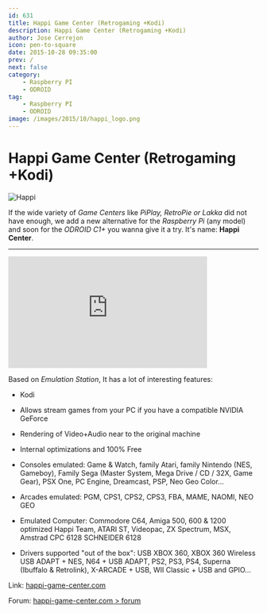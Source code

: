 ```yaml
---
id: 631
title: Happi Game Center (Retrogaming +Kodi)
description: Happi Game Center (Retrogaming +Kodi)
author: Jose Cerrejon
icon: pen-to-square
date: 2015-10-28 09:35:00
prev: /
next: false
category:
    - Raspberry PI
    - ODROID
tag:
    - Raspberry PI
    - ODROID
image: /images/2015/10/happi_logo.png
---
```


# Happi Game Center (Retrogaming +Kodi)

![Happi](/images/2015/10/happi_logo.png)

If the wide variety of _Game Centers_ like _PiPlay, RetroPie or Lakka_ did not have enough, we add a new alternative for the _Raspberry Pi_ (any model) and soon for the _ODROID C1+_ you wanna give it a try. It's name: **Happi Center**.

---

<iframe width="400" height="225" src="https://www.youtube.com/embed/TJTM5lv_PLk?rel=0" frameborder="0" allowfullscreen></iframe>

Based on _Emulation Station_, It has a lot of interesting features:

-   Kodi

-   Allows stream games from your PC if you have a compatible NVIDIA GeForce

-   Rendering of Video+Audio near to the original machine

-   Internal optimizations and 100% Free

-   Consoles emulated: Game & Watch, family Atari, family Nintendo (NES, Gameboy), Family Sega (Master System, Mega Drive / CD / 32X, Game Gear), PSX One, PC Engine, Dreamcast, PSP, Neo Geo Color...

-   Arcades emulated: PGM, CPS1, CPS2, CPS3, FBA, MAME, NAOMI, NEO GEO

-   Emulated Computer: Commodore C64, Amiga 500, 600 & 1200 optimized Happi Team, ATARI ST, Videopac, ZX Spectrum, MSX, Amstrad CPC 6128 SCHNEIDER 6128

-   Drivers supported "out of the box": USB XBOX 360, XBOX 360 Wireless USB ADAPT + NES, N64 + USB ADAPT, PS2, PS3, PS4, Superna (Ibuffalo & Retrolink), X-ARCADE + USB, WII Classic + USB and GPIO...

Link: [happi-game-center.com](https://happi-game-center.com/)

Forum: [happi-game-center.com > forum](https://www.happi-game-center.com/_forum/)
